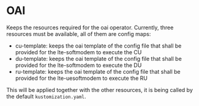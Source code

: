# OAI

Keeps the resources required for the oai operator. Currently,
three resources must be available, all of them are config maps:

- cu-template: keeps the oai template of the config file that shall be provided for the lte-softmodem to execute the CU
- du-template: keeps the oai template of the config file that shall be provided for the lte-softmodem to execute the DU
- ru-template: keeps the oai template of the config file that shall be provided for the lte-uesoftmodem to execute the RU

This will be applied together with the other resources, it is being called by the default
`kustomization.yaml`.